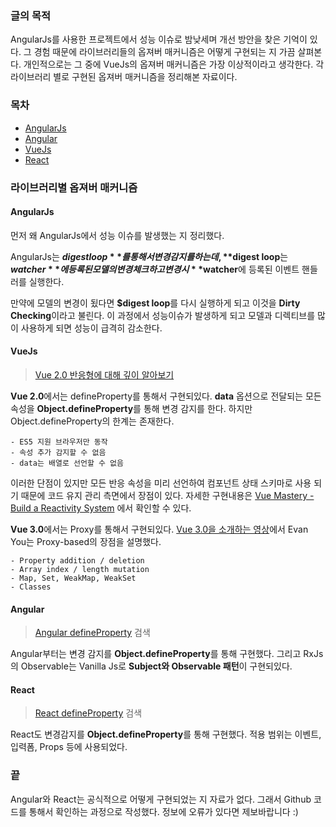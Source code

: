 ### 글의 목적
AngularJs를 사용한 프로젝트에서 성능 이슈로 밤낮세며 개선 방안을 찾은 기억이 있다. 그 경험 때문에 라이브러리들의 옵져버 매커니즘은 어떻게 구현되는 지 가끔 살펴본다. 개인적으로는 그 중에 VueJs의 옵져버 매커니즘은 가장 이상적이라고 생각한다. 각 라이브러리 별로 구현된 옵져버 매커니즘을 정리해본 자료이다.

### 목차
- [AngularJs](#AngularJs)
- [Angular](#Angular)
- [VueJs](#VueJs)
- [React](#React)

### 라이브러리별 옵져버 매커니즘
#### AngularJs
먼저 왜 AngularJs에서 성능 이슈를 발생했는 지 정리했다.

AngularJs는 **$digest loop**를 통해서 변경 감지를 하는 데, **$digest loop**는 **$watcher**에 등록된 모델의 변경 체크하고 변경 시 **$watcher**에 등록된 이벤트 핸들러를 실행한다.

만약에 모델의 변경이 됬다면 **$digest loop**를 다시 실행하게 되고 이것을 **Dirty Checking**이라고 불린다. 이 과정에서 성능이슈가 발생하게 되고 모델과 디렉티브를 많이 사용하게 되면 성능이 급격히 감소한다.

#### VueJs
> [Vue 2.0 반응형에 대해 깊이 알아보기](https://kr.vuejs.org/v2/guide/reactivity.html)

**Vue 2.0**에서는 defineProperty를 통해서 구현되있다. 
**data** 옵션으로 전달되는 모든 속성을 **Object.defineProperty**를 통해 변경 감지를 한다. 하지만 Object.defineProperty의 한계는 존재한다.

```
- ES5 지원 브라우저만 동작
- 속성 추가 감지할 수 없음
- data는 배열로 선언할 수 없음
```

이러한 단점이 있지만 모든 반응 속성을 미리 선언하여 컴포넌트 상태 스키마로 사용 되기 때문에 코드 유지 관리 측면에서 장점이 있다.
자세한 구현내용은 [Vue Mastery - Build a Reactivity System](https://www.vuemastery.com/courses/advanced-components/build-a-reactivity-system) 에서 확인할 수 있다.

**Vue 3.0**에서는 Proxy를 통해서 구현되있다.
[Vue 3.0을 소개하는 영상](https://www.youtube.com/watch?v=8Hgt9HYaCDA)에서 Evan You는 Proxy-based의 장점을 설명했다.
```
- Property addition / deletion
- Array index / length mutation
- Map, Set, WeakMap, WeakSet
- Classes
```

#### Angular
> [Angular defineProperty](https://github.com/angular/angular/search?l=TypeScript&q=defineProperty&type=) 검색

Angular부터는 변경 감지를 **Object.defineProperty**를 통해 구현했다. 그리고 RxJs의 Observable는 Vanilla Js로 **Subject와 Observable 패턴**이 구현되있다.

#### React
> [React defineProperty](https://github.com/facebook/react/search?utf8=%E2%9C%93&q=defineProperty&type=) 검색

React도 변경감지를 **Object.defineProperty**를 통해 구현했다. 적용 범위는 이벤트, 입력폼, Props 등에 사용되었다.

### 끝
Angular와 React는 공식적으로 어떻게 구현되었는 지 자료가 없다.
그래서 Github 코드를 통해서 확인하는 과정으로 작성했다.
정보에 오류가 있다면 제보바랍니다 :)